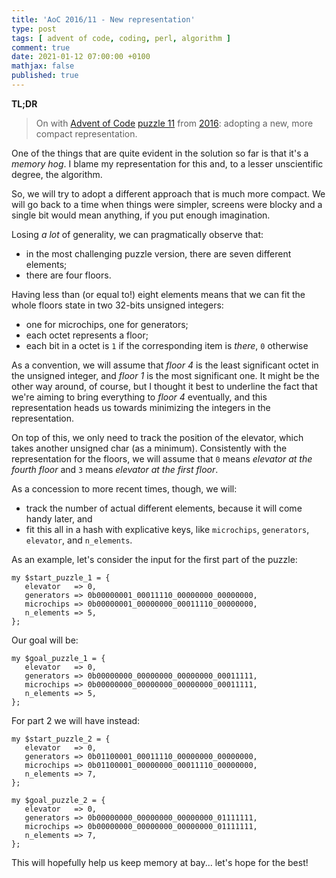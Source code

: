 ```yaml
---
title: 'AoC 2016/11 - New representation'
type: post
tags: [ advent of code, coding, perl, algorithm ]
comment: true
date: 2021-01-12 07:00:00 +0100
mathjax: false
published: true
---
```


**TL;DR**

> On with [Advent of Code][] [puzzle 11][p11] from [2016][aoc2016]:
> adopting a new, more compact representation.

One of the things that are quite evident in the solution so far is that
it's a *memory hog*. I blame my representation for this and, to a lesser
unscientific degree, the algorithm.

So, we will try to adopt a different approach that is much more compact.
We will go back to a time when things were simpler, screens were blocky
and a single bit would mean anything, if you put enough imagination.

Losing *a lot* of generality, we can pragmatically observe that:

- in the most challenging puzzle version, there are seven different
  elements;
- there are four floors.

Having less than (or equal to!) eight elements means that we can fit the
whole floors state in two 32-bits unsigned integers:

- one for microchips, one for generators;
- each octet represents a floor;
- each bit in a octet is `1` if the corresponding item is *there*, `0`
  otherwise

As a convention, we will assume that *floor 4* is the least significant
octet in the unsigned integer, and *floor 1* is the most significant
one. It might be the other way around, of course, but I thought it best
to underline the fact that we're aiming to bring everything to *floor 4*
eventually, and this representation heads us towards minimizing the
integers in the representation.

On top of this, we only need to track the position of the elevator,
which takes another unsigned char (as a minimum). Consistently with the
representation for the floors, we will assume that `0` means *elevator
at the fourth floor* and `3` means *elevator at the first floor*.

As a concession to more recent times, though, we will:

- track the number of actual different elements, because it will come
  handy later, and
- fit this all in a hash with explicative keys, like `microchips`,
  `generators`, `elevator`, and `n_elements`.

As an example, let's consider the input for the first part of the
puzzle:

```
my $start_puzzle_1 = {
   elevator   => 0,
   generators => 0b00000001_00011110_00000000_00000000,
   microchips => 0b00000001_00000000_00011110_00000000,
   n_elements => 5,
};
```

Our goal will be:

```
my $goal_puzzle_1 = {
   elevator   => 0,
   generators => 0b00000000_00000000_00000000_00011111,
   microchips => 0b00000000_00000000_00000000_00011111,
   n_elements => 5,
};
```

For part 2 we will have instead:

```
my $start_puzzle_2 = {
   elevator   => 0,
   generators => 0b01100001_00011110_00000000_00000000,
   microchips => 0b01100001_00000000_00011110_00000000,
   n_elements => 7,
};

my $goal_puzzle_2 = {
   elevator   => 0,
   generators => 0b00000000_00000000_00000000_01111111,
   microchips => 0b00000000_00000000_00000000_01111111,
   n_elements => 7,
};
```

This will hopefully help us keep memory at bay... let's hope for the
best!


[p11]: https://adventofcode.com/2016/day/11
[aoc2016]: https://adventofcode.com/2016/
[Advent of Code]: https://adventofcode.com/
[Perl]: https://www.perl.org/
